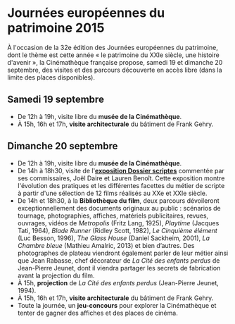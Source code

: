 # Journées européennes du patrimoine 2015

À l'occasion de la 32e édition des Journées européennes du patrimoine, dont le thème est cette année «&nbsp;le patrimoine du XXIe siècle, une histoire d'avenir&nbsp;», la Cinémathèque française propose, samedi 19 et dimanche 20 septembre, des visites et des parcours découverte en accès libre (dans la limite des places disponibles).

## Samedi 19 septembre

* De 12h à 19h, visite libre du **musée de la Cinémathèque**.
* À 15h, 16h et 17h, **visite architecturale** du bâtiment de Frank Gehry.

## Dimanche 20 septembre

* De 12h à 19h, visite libre du **musée de la Cinémathèque**.
* De 14h à 18h30, visite de l'<a href="http://www.cinematheque.fr/musee.html#exposition">**exposition Dossier scriptes**</a> commentée par ses commissaires, Joël Daire et Lauren Benoît. Cette exposition montre l'évolution des pratiques et les différentes facettes du métier de scripte à partir d'une sélection de 12 films réalisés au XXe et XXIe siècle.
* De 14h et 18h30, à la **Bibliothèque du film**, deux parcours dévoileront exceptionnellement des documents originaux au public : scénarios de tournage, photographies, affiches, matériels publicitaires, revues, ouvrages, vidéos de *Metropolis* (Fritz Lang, 1925), *Playtime* (Jacques Tati, 1964), *Blade Runner*  (Ridley Scott, 1982), *Le Cinquième élément* (Luc Besson, 1996), *The Glass House* (Daniel Sackheim, 2001), *La Chambre bleue* (Mathieu Amalric, 2013) et bien d’autres. Des photographes de plateau viendront également parler de leur métier ainsi que Jean Rabasse, chef décorateur de *La Cité des enfants perdus* de Jean-Pierre Jeunet, dont il viendra partager les secrets de fabrication avant la projection du film.
* À 15h, **projection** de *La Cité des enfants perdus* (Jean-Pierre Jeunet, 1994).
* À 15h, 16h et 17h, **visite architecturale** du bâtiment de Frank Gehry.
* Toute la journée, un **jeu-concours** pour explorer la Cinémathèque et tenter de gagner des affiches et des places de cinéma.